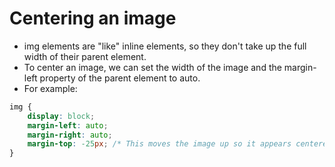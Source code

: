 # Centering an image
- img elements are "like" inline elements, so they don't take up the full width of their parent element.
- To center an image, we can set the width of the image and the margin-left property of the parent element to auto.
- For example:
```css
img {
	display: block;
	margin-left: auto;
	margin-right: auto;
	margin-top: -25px; /* This moves the image up so it appears centered. h elements have default top and bottom margin space */
}
```

